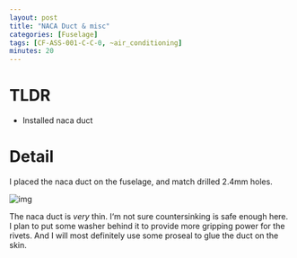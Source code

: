 ```yaml
---
layout: post
title: "NACA Duct & misc"
categories: [Fuselage]
tags: [CF-ASS-001-C-C-0, ~air_conditioning]
minutes: 20
---
```


# TLDR

- Installed naca duct

# Detail

I placed the naca duct on the fuselage, and match drilled 2.4mm holes.

![img](https://lh3.googleusercontent.com/pw/AP1GczPzIxQ2jCszStZAtM_1Xi_bKpRS-epq_N5P334u5GtxfwbdZHBxMAg4AsqoSKeMbPOqZ8Q448EUfTMQE5mpX_HFzo6CktcxGGwd1lk_ErDJRLD7f0VRTRd2V4qLPSjB7Qf6uHr390PBO_9e3MMiQ_zhkA=w4080-h3072-s-no-gm?authuser=0)

The naca duct is _very_ thin. I‘m not sure countersinking is safe enough here. I plan to put some washer behind it to provide more gripping power for the rivets. And I will most definitely use some proseal to glue the duct on the skin.
